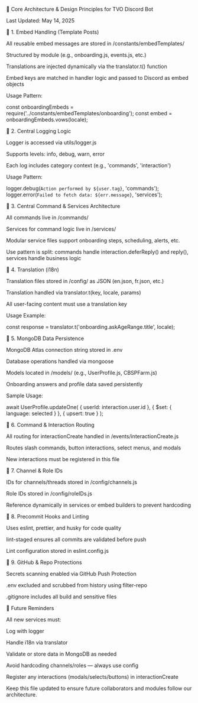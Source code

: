 📘 Core Architecture & Design Principles for TVO Discord Bot

Last Updated: May 14, 2025

🔹 1. Embed Handling (Template Posts)

All reusable embed messages are stored in /constants/embedTemplates/

Structured by module (e.g., onboarding.js, events.js, etc.)

Translations are injected dynamically via the translator.t() function

Embed keys are matched in handler logic and passed to Discord as embed objects

Usage Pattern:

const onboardingEmbeds = require('../constants/embedTemplates/onboarding');
const embed = onboardingEmbeds.vows(locale);

🔹 2. Central Logging Logic

Logger is accessed via utils/logger.js

Supports levels: info, debug, warn, error

Each log includes category context (e.g., 'commands', 'interaction')

Usage Pattern:

logger.debug(`Action performed by ${user.tag}`, 'commands');
logger.error(`Failed to fetch data: ${err.message}`, 'services');

🔹 3. Central Command & Services Architecture

All commands live in /commands/

Services for command logic live in /services/

Modular service files support onboarding steps, scheduling, alerts, etc.

Use pattern is split: commands handle interaction.deferReply() and reply(), services handle business logic

🔹 4. Translation (i18n)

Translation files stored in /config/ as JSON (en.json, fr.json, etc.)

Translation handled via translator.t(key, locale, params)

All user-facing content must use a translation key

Usage Example:

const response = translator.t('onboarding.askAgeRange.title', locale);

🔹 5. MongoDB Data Persistence

MongoDB Atlas connection string stored in .env

Database operations handled via mongoose

Models located in /models/ (e.g., UserProfile.js, CBSPFarm.js)

Onboarding answers and profile data saved persistently

Sample Usage:

await UserProfile.updateOne(
{ userId: interaction.user.id },
{ $set: { language: selected } },
{ upsert: true }
);

🔹 6. Command & Interaction Routing

All routing for interactionCreate handled in /events/interactionCreate.js

Routes slash commands, button interactions, select menus, and modals

New interactions must be registered in this file

🔹 7. Channel & Role IDs

IDs for channels/threads stored in /config/channels.js

Role IDs stored in /config/roleIDs.js

Reference dynamically in services or embed builders to prevent hardcoding

🔹 8. Precommit Hooks and Linting

Uses eslint, prettier, and husky for code quality

lint-staged ensures all commits are validated before push

Lint configuration stored in eslint.config.js

🔹 9. GitHub & Repo Protections

Secrets scanning enabled via GitHub Push Protection

.env excluded and scrubbed from history using filter-repo

.gitignore includes all build and sensitive files

🧠 Future Reminders

All new services must:

Log with logger

Handle i18n via translator

Validate or store data in MongoDB as needed

Avoid hardcoding channels/roles — always use config

Register any interactions (modals/selects/buttons) in interactionCreate

Keep this file updated to ensure future collaborators and modules follow our architecture.
